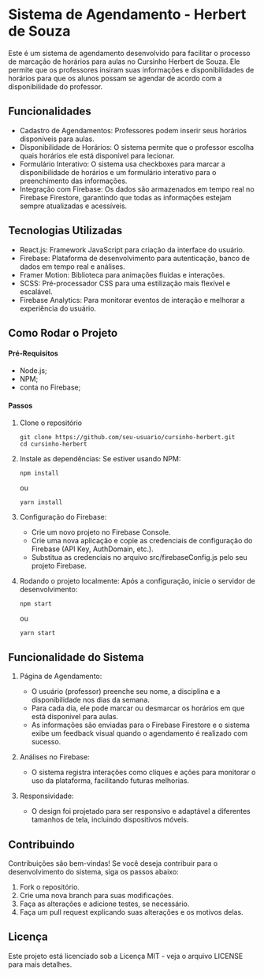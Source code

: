 # Sistema de Agendamento - Herbert de Souza

Este é um sistema de agendamento desenvolvido para facilitar o processo de marcação de horários para aulas no Cursinho Herbert de Souza. Ele permite que os professores insiram suas informações e disponibilidades de horários para que os alunos possam se agendar de acordo com a disponibilidade do professor.

## Funcionalidades

- Cadastro de Agendamentos: Professores podem inserir seus horários disponíveis para aulas.
- Disponibilidade de Horários: O sistema permite que o professor escolha quais horários ele está disponível para lecionar.
- Formulário Interativo: O sistema usa checkboxes para marcar a disponibilidade de horários e um formulário interativo para o preenchimento das informações.
- Integração com Firebase: Os dados são armazenados em tempo real no Firebase Firestore, garantindo que todas as informações estejam sempre atualizadas e acessíveis.

## Tecnologias Utilizadas

- React.js: Framework JavaScript para criação da interface do usuário.
- Firebase: Plataforma de desenvolvimento para autenticação, banco de dados em tempo real e análises.
- Framer Motion: Biblioteca para animações fluidas e interações.
- SCSS: Pré-processador CSS para uma estilização mais flexível e escalável.
- Firebase Analytics: Para monitorar eventos de interação e melhorar a experiência do usuário.

## Como Rodar o Projeto

#### Pré-Requisitos

- Node.js;
- NPM;
- conta no Firebase;

#### Passos

1. Clone o repositório
    ```
    git clone https://github.com/seu-usuario/cursinho-herbert.git
    cd cursinho-herbert
    ```

2. Instale as dependências: Se estiver usando NPM:
    ```
    npm install
    ```
    ou
    ```
    yarn install
    ```

3. Configuração do Firebase:
    - Crie um novo projeto no Firebase Console.
    - Crie uma nova aplicação e copie as credenciais de configuração do Firebase (API Key, AuthDomain, etc.).
    - Substitua as credenciais no arquivo src/firebaseConfig.js pelo seu projeto Firebase.

4. Rodando o projeto localmente: Após a configuração, inicie o servidor de desenvolvimento:
    ```
    npm start
    ```
    ou
    ```
    yarn start
    ```

## Funcionalidade do Sistema

1. Página de Agendamento:

    - O usuário (professor) preenche seu nome, a disciplina e a disponibilidade nos dias da semana.
    - Para cada dia, ele pode marcar ou desmarcar os horários em que está disponível para aulas.
    - As informações são enviadas para o Firebase Firestore e o sistema exibe um feedback visual quando o agendamento é realizado com sucesso.

2. Análises no Firebase:

    - O sistema registra interações como cliques e ações para monitorar o uso da plataforma, facilitando futuras melhorias.

3. Responsividade:
    - O design foi projetado para ser responsivo e adaptável a diferentes tamanhos de tela, incluindo dispositivos móveis.

## Contribuindo

Contribuições são bem-vindas! Se você deseja contribuir para o desenvolvimento do sistema, siga os passos abaixo:

1. Fork o repositório.
2. Crie uma nova branch para suas modificações.
3. Faça as alterações e adicione testes, se necessário.
4. Faça um pull request explicando suas alterações e os motivos delas.

## Licença
Este projeto está licenciado sob a Licença MIT - veja o arquivo LICENSE para mais detalhes.
